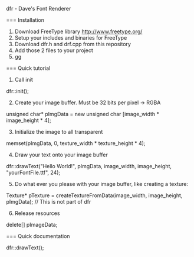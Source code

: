 dfr - Dave's Font Renderer

=== Installation

1. Download FreeType library http://www.freetype.org/
2. Setup your includes and binaries for FreeType
3. Download dfr.h and drf.cpp from this repository
4. Add those 2 files to your project
5. gg

=== Quick tutorial

1. Call init

dfr::init();

2. Create your image buffer. Must be 32 bits per pixel -> RGBA

unsigned char* pImgData = new unsigned char [image_width * image_height * 4];

3. Initialize the image to all transparent

memset(pImgData, 0, texture_width * texture_height * 4);

4. Draw your text onto your image buffer

dfr::drawText("Hello World!", pImgData, image_width, image_height, "yourFontFile.ttf", 24);

5. Do what ever you please with your image buffer, like creating a texture:

Texture* pTexture = createTextureFromData(image_width, image_height, pImgData); // This is not part of dfr

6. Release resources

delete[] pImageData;

=== Quick documentation

dfr::drawText();

